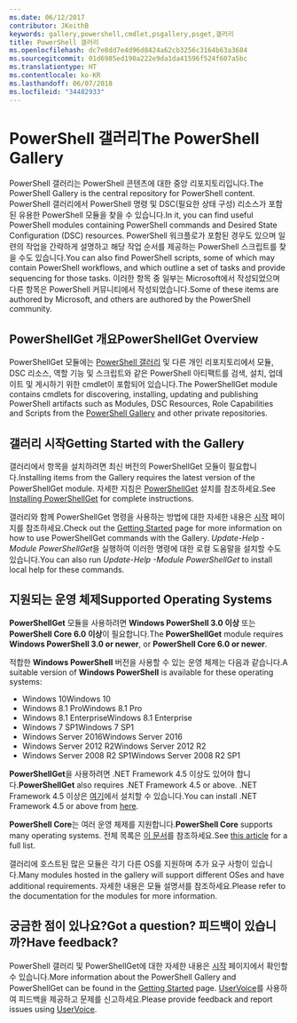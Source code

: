 ```yaml
---
ms.date: 06/12/2017
contributor: JKeithB
keywords: gallery,powershell,cmdlet,psgallery,psget,갤러리
title: PowerShell 갤러리
ms.openlocfilehash: dc7e8dd7e4d96d8424a62cb3256c3164b63a3684
ms.sourcegitcommit: 01d6985ed190a222e9da1da41596f524f607a5bc
ms.translationtype: HT
ms.contentlocale: ko-KR
ms.lasthandoff: 06/07/2018
ms.locfileid: "34482933"
---
```

# <a name="the-powershell-gallery"></a><span data-ttu-id="34c3f-103">PowerShell 갤러리</span><span class="sxs-lookup"><span data-stu-id="34c3f-103">The PowerShell Gallery</span></span>

<span data-ttu-id="34c3f-104">PowerShell 갤러리는 PowerShell 콘텐츠에 대한 중앙 리포지토리입니다.</span><span class="sxs-lookup"><span data-stu-id="34c3f-104">The PowerShell Gallery is the central repository for PowerShell content.</span></span> <span data-ttu-id="34c3f-105">PowerShell 갤러리에서 PowerShell 명령 및 DSC(필요한 상태 구성) 리소스가 포함된 유용한 PowerShell 모듈을 찾을 수 있습니다.</span><span class="sxs-lookup"><span data-stu-id="34c3f-105">In it, you can find useful PowerShell modules containing PowerShell commands and Desired State Configuration (DSC) resources.</span></span>
<span data-ttu-id="34c3f-106">PowerShell 워크플로가 포함된 경우도 있으며 일련의 작업을 간략하게 설명하고 해당 작업 순서를 제공하는 PowerShell 스크립트를 찾을 수도 있습니다.</span><span class="sxs-lookup"><span data-stu-id="34c3f-106">You can also find PowerShell scripts, some of which may contain PowerShell workflows, and which outline a set of tasks and provide sequencing for those tasks.</span></span> <span data-ttu-id="34c3f-107">이러한 항목 중 일부는 Microsoft에서 작성되었으며 다른 항목은 PowerShell 커뮤니티에서 작성되었습니다.</span><span class="sxs-lookup"><span data-stu-id="34c3f-107">Some of these items are authored by Microsoft, and others are authored by the PowerShell community.</span></span>

## <a name="powershellget-overview"></a><span data-ttu-id="34c3f-108">PowerShellGet 개요</span><span class="sxs-lookup"><span data-stu-id="34c3f-108">PowerShellGet Overview</span></span>

<span data-ttu-id="34c3f-109">PowerShellGet 모듈에는 [PowerShell 갤러리](https://www.PowerShellGallery.com) 및 다른 개인 리포지토리에서 모듈, DSC 리소스, 역할 기능 및 스크립트와 같은 PowerShell 아티팩트를 검색, 설치, 업데이트 및 게시하기 위한 cmdlet이 포함되어 있습니다.</span><span class="sxs-lookup"><span data-stu-id="34c3f-109">The PowerShellGet module contains cmdlets for discovering, installing, updating and publishing PowerShell artifacts such as Modules, DSC Resources, Role Capabilities and Scripts from the [PowerShell Gallery](https://www.PowerShellGallery.com) and other private repositories.</span></span>

## <a name="getting-started-with-the-gallery"></a><span data-ttu-id="34c3f-110">갤러리 시작</span><span class="sxs-lookup"><span data-stu-id="34c3f-110">Getting Started with the Gallery</span></span>

<span data-ttu-id="34c3f-111">갤러리에서 항목을 설치하려면 최신 버전의 PowerShellGet 모듈이 필요합니다.</span><span class="sxs-lookup"><span data-stu-id="34c3f-111">Installing items from the Gallery requires the latest version of the PowerShellGet module.</span></span>
<span data-ttu-id="34c3f-112">자세한 지침은 [PowerShellGet](installing-psget.md) 설치를 참조하세요.</span><span class="sxs-lookup"><span data-stu-id="34c3f-112">See [Installing PowerShellGet](installing-psget.md) for complete instructions.</span></span>

<span data-ttu-id="34c3f-113">갤러리와 함께 PowerShellGet 명령을 사용하는 방법에 대한 자세한 내용은 [시작](getting-started.md) 페이지를 참조하세요.</span><span class="sxs-lookup"><span data-stu-id="34c3f-113">Check out the [Getting Started](getting-started.md) page for more information on how to use PowerShellGet commands with the Gallery.</span></span> <span data-ttu-id="34c3f-114">*Update-Help -Module PowerShellGet*을 실행하여 이러한 명령에 대한 로컬 도움말을 설치할 수도 있습니다.</span><span class="sxs-lookup"><span data-stu-id="34c3f-114">You can also run *Update-Help -Module PowerShellGet* to install local help for these commands.</span></span>

## <a name="supported-operating-systems"></a><span data-ttu-id="34c3f-115">지원되는 운영 체제</span><span class="sxs-lookup"><span data-stu-id="34c3f-115">Supported Operating Systems</span></span>

<span data-ttu-id="34c3f-116">**PowerShellGet** 모듈을 사용하려면 **Windows PowerShell 3.0 이상** 또는 **PowerShell Core 6.0 이상**이 필요합니다.</span><span class="sxs-lookup"><span data-stu-id="34c3f-116">The **PowerShellGet** module requires **Windows PowerShell 3.0 or newer**, or **PowerShell Core 6.0 or newer**.</span></span>

<span data-ttu-id="34c3f-117">적합한 **Windows PowerShell** 버전을 사용할 수 있는 운영 체제는 다음과 같습니다.</span><span class="sxs-lookup"><span data-stu-id="34c3f-117">A suitable version of **Windows PowerShell** is available for these operating systems:</span></span>

- <span data-ttu-id="34c3f-118">Windows 10</span><span class="sxs-lookup"><span data-stu-id="34c3f-118">Windows 10</span></span>
- <span data-ttu-id="34c3f-119">Windows 8.1 Pro</span><span class="sxs-lookup"><span data-stu-id="34c3f-119">Windows 8.1 Pro</span></span>
- <span data-ttu-id="34c3f-120">Windows 8.1 Enterprise</span><span class="sxs-lookup"><span data-stu-id="34c3f-120">Windows 8.1 Enterprise</span></span>
- <span data-ttu-id="34c3f-121">Windows 7 SP1</span><span class="sxs-lookup"><span data-stu-id="34c3f-121">Windows 7 SP1</span></span>
- <span data-ttu-id="34c3f-122">Windows Server 2016</span><span class="sxs-lookup"><span data-stu-id="34c3f-122">Windows Server 2016</span></span>
- <span data-ttu-id="34c3f-123">Windows Server 2012 R2</span><span class="sxs-lookup"><span data-stu-id="34c3f-123">Windows Server 2012 R2</span></span>
- <span data-ttu-id="34c3f-124">Windows Server 2008 R2 SP1</span><span class="sxs-lookup"><span data-stu-id="34c3f-124">Windows Server 2008 R2 SP1</span></span>

<span data-ttu-id="34c3f-125">**PowerShellGet**을 사용하려면 .NET Framework 4.5 이상도 있어야 합니다.</span><span class="sxs-lookup"><span data-stu-id="34c3f-125">**PowerShellGet** also requires .NET Framework 4.5 or above.</span></span> <span data-ttu-id="34c3f-126">.NET Framework 4.5 이상은 [여기](https://msdn.microsoft.com/library/5a4x27ek.aspx)에서 설치할 수 있습니다.</span><span class="sxs-lookup"><span data-stu-id="34c3f-126">You can install .NET Framework 4.5 or above from [here](https://msdn.microsoft.com/library/5a4x27ek.aspx).</span></span>

<span data-ttu-id="34c3f-127">**PowerShell Core**는 여러 운영 체제를 지원합니다.</span><span class="sxs-lookup"><span data-stu-id="34c3f-127">**PowerShell Core** supports many operating systems.</span></span> <span data-ttu-id="34c3f-128">전체 목록은 [이 문서](https://blogs.msdn.microsoft.com/powershell/2018/01/10/powershell-core-6-0-generally-available-ga-and-supported/)를 참조하세요.</span><span class="sxs-lookup"><span data-stu-id="34c3f-128">See [this article](https://blogs.msdn.microsoft.com/powershell/2018/01/10/powershell-core-6-0-generally-available-ga-and-supported/) for a full list.</span></span>

<span data-ttu-id="34c3f-129">갤러리에 호스트된 많은 모듈은 각기 다른 OS를 지원하며 추가 요구 사항이 있습니다.</span><span class="sxs-lookup"><span data-stu-id="34c3f-129">Many modules hosted in the gallery will support different OSes and have additional requirements.</span></span> <span data-ttu-id="34c3f-130">자세한 내용은 모듈 설명서를 참조하세요.</span><span class="sxs-lookup"><span data-stu-id="34c3f-130">Please refer to the documentation for the modules for more information.</span></span>

## <a name="got-a-question-have-feedback"></a><span data-ttu-id="34c3f-131">궁금한 점이 있나요?</span><span class="sxs-lookup"><span data-stu-id="34c3f-131">Got a question?</span></span> <span data-ttu-id="34c3f-132">피드백이 있습니까?</span><span class="sxs-lookup"><span data-stu-id="34c3f-132">Have feedback?</span></span>

<span data-ttu-id="34c3f-133">PowerShell 갤러리 및 PowerShellGet에 대한 자세한 내용은 [시작](getting-started.md) 페이지에서 확인할 수 있습니다.</span><span class="sxs-lookup"><span data-stu-id="34c3f-133">More information about the PowerShell Gallery and PowerShellGet can be found in the [Getting Started](getting-started.md) page.</span></span> <span data-ttu-id="34c3f-134">[UserVoice](http://windowsserver.uservoice.com/forums/301869-powershell)를 사용하여 피드백을 제공하고 문제를 신고하세요.</span><span class="sxs-lookup"><span data-stu-id="34c3f-134">Please provide feedback and report issues using [UserVoice](http://windowsserver.uservoice.com/forums/301869-powershell).</span></span>
